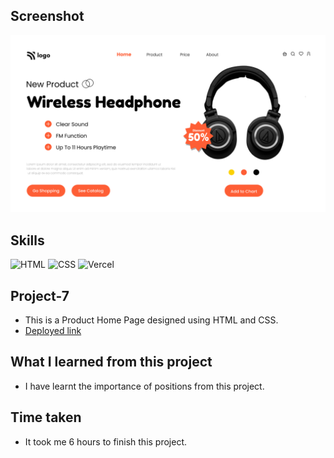 ## Screenshot
![Project screenshot](./7.png)

## Skills
![HTML](https://img.shields.io/badge/HTML5-E34F26?style=for-the-badge&logo=html5&logoColor=white) 
![CSS](https://img.shields.io/badge/CSS3-1572B6?style=for-the-badge&logo=css3&logoColor=white)
![Vercel](https://img.shields.io/badge/Vercel-000000?style=for-the-badge&logo=vercel&logoColor=white) 

## Project-7
- This is a Product Home Page designed using HTML and CSS.
- [Deployed link](https://robin-project-7.vercel.app/)

## What I learned from this project
- I have learnt the importance of positions from this project.

## Time taken
- It took me 6 hours to finish this project.